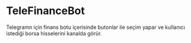 ﻿# TeleFinanceBot
Telegramn için finans botu içerisinde butonlar ile seçim yapar ve kullanıcı istediği borsa hisselerini kanalda görür.
